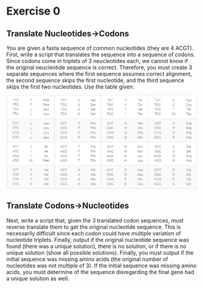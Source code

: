 # Exercise 0
## Translate Nucleotides->Codons
You are given a fasta sequence of common nucleotides (they are 4 ACGT). First, write a script that translates the sequence into a sequence of codons. Since codons come in triplets of 3 neucleotides each, we cannot know if the original neucleotide sequence is correct. Therefore, you must create 3 separate sequences where the first sequence assumes correct alignment, the second sequence skips the first nucleotide, and the third sequence skips the first two nucleotides. Use the table given:

![codon_table](../codon_table.JPG)

## Translate Codons->Nucleotides

Next, write a script that, given the 3 translated codon sequences, must reverse translate them to get the original nucleotide sequence. This is necessarily difficult since each codon could have multiple variation of nucleotide triplets. Finally, output if the original nucleotide sequence was found (there was a unique solution), there is no solution, or if there is no unique solution (show all possible solutions). Finally, you must output if the initial sequence was missing amino acids (the original number of nucleotides was not multiple of 3). If the initial sequence was missing amino acids, you must determine of the sequence disregarding the final gene had a unique solution as well.